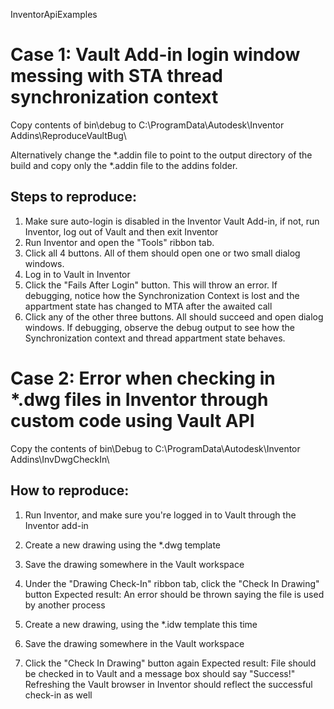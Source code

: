 InventorApiExamples

# Case 1: Vault Add-in login window messing with STA thread synchronization context
Copy contents of bin\debug to
C:\ProgramData\Autodesk\Inventor Addins\ReproduceVaultBug\

Alternatively change the *.addin file to point to the output directory of the build and copy only the *.addin file to the addins folder.


## Steps to reproduce:
1. Make sure auto-login is disabled in the Inventor Vault Add-in, if not, run Inventor, log out of Vault and then exit Inventor
2. Run Inventor and open the "Tools" ribbon tab.
3. Click all 4 buttons. All of them should open one or two small dialog windows.
4. Log in to Vault in Inventor
5. Click the "Fails After Login" button. This will throw an error. 
	If debugging, notice how the Synchronization Context is lost and the appartment state has changed to MTA after the awaited call
6. Click any of the other three buttons. All should succeed and open dialog windows.
	If debugging, observe the debug output to see how the Synchronization context and thread appartment state behaves.


# Case 2: Error when checking in *.dwg files in Inventor through custom code using Vault API
Copy the contents of bin\Debug to
C:\ProgramData\Autodesk\Inventor Addins\InvDwgCheckIn\

## How to reproduce:
1. Run Inventor, and make sure you're logged in to Vault through the Inventor add-in
2. Create a new drawing using the *.dwg template
3. Save the drawing somewhere in the Vault workspace
4. Under the "Drawing Check-In" ribbon tab, click the "Check In Drawing" button
Expected result:
An error should be thrown saying the file is used by another process

5. Create a new drawing, using the *.idw template this time
6. Save the drawing somewhere in the Vault workspace
7. Click the "Check In Drawing" button again
Expected result:
File should be checked in to Vault and a message box should say "Success!"
Refreshing the Vault browser in Inventor should reflect the successful check-in as well